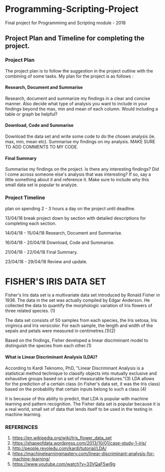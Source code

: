 # Programming-Scripting-Project
Final project for Programmimg and Scripting module - 2018

## Project Plan and Timeline for completing the project.

### Project Plan
The project plan is to follow the suggestion in the project outline with the combining of some tasks.
My plan for the project is as follows :

#### Research, Document and Summarise

Research, document and summarize my findings in a clear and concise manner.
Also decide what type of analysis you want to include in your findings beyond the max, min and mean of
each column. Would including a table or graph be helpful?

#### Download, Code and Summarise

Download the data set and write some code to do the chosen analysis (ie. max, min, mean etc).
Summarise my findings on my analysis. 
MAKE SURE TO ADD COMMENTS TO MY CODE.

#### Final Summary

Summarise my findings on the project. Is there any interesting findings? Did I come across
someone else's analysis that was interesting? If so, say a little something about it and reference it.
Make sure to include why this small data set is popular to analyze.

### Project Timeline

plan on spending 2 - 3 hours a day on the project until deadline.

13/04/18 break project down by section with detailed descriptions for completing each section.

14/04/18 - 15/04/18 Research, Document and Summarise.

16/04/18 - 20/04/18 Download, Code and Summarise.

21/04/18 - 22/04/18 Final Summary.

23/04/18 - 29/04/18 Review and update.


# FISHER'S IRIS DATA SET

Fisher's Iris data set is a multivariate data set introduced by Ronald Fisher in 1936. The data in the set was actually compiled by Edgar Anderson. He collected the data to quantify the morphologic variation of Iris flowers of three related species. (1)

The data set consists of 50 samples from each species, the Iris setosa, Iris virginica and Iris versicolor. For each sample, the
length and width of the sepals and petals were measured in centimetres.(1)(2)

Based on the findings, Fisher developed a linear discriminant model to distinguish the species from each other.(1)

#### What is Linear Discriminant Analysis (LDA)?
According to Kardi Teknomo, PhD, "Linear Discriminant Analysis is a statistical method technique to classify objects into mutually exclusive and exhaustive groups based on a set of measurable features."(3) LDA allows for the prediction of a certain class (in Fisher's data set, it was the Iris class) based on the probability that certain inputs belong to such a class.(4)

It is because of this ability to predict, that LDA is popular with machine learning and pattern recognition. The Fisher data set is popular because it is a real world, small set of data that lends itself to be used in the testing in machine learning.


### REFERENCES

1. https://en.wikipedia.org/wiki/Iris_flower_data_set
2. https://shapeofdata.wordpress.com/2013/10/01/case-study-1-iris/
3. http://people.revoledu.com/kardi/tutorial/LDA/
4. https://machinelearningmastery.com/linear-discriminant-analysis-for-machine-learning/
5. https://www.youtube.com/watch?v=33VQaF5wj9g
